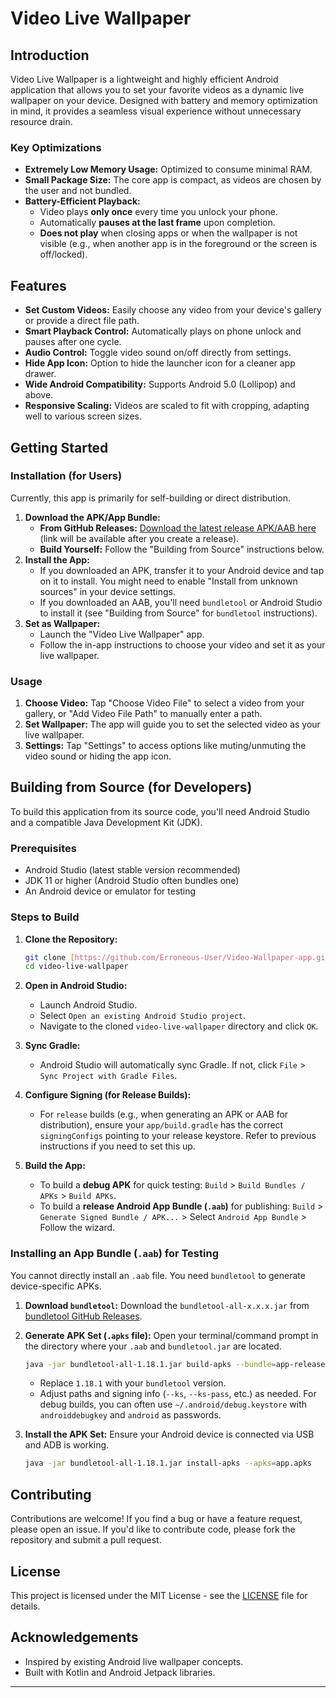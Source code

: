 # Video Live Wallpaper

## Introduction

Video Live Wallpaper is a lightweight and highly efficient Android application that allows you to set your favorite videos as a dynamic live wallpaper on your device. Designed with battery and memory optimization in mind, it provides a seamless visual experience without unnecessary resource drain.

### Key Optimizations

* **Extremely Low Memory Usage:** Optimized to consume minimal RAM.
* **Small Package Size:** The core app is compact, as videos are chosen by the user and not bundled.
* **Battery-Efficient Playback:**
    * Video plays **only once** every time you unlock your phone.
    * Automatically **pauses at the last frame** upon completion.
    * **Does not play** when closing apps or when the wallpaper is not visible (e.g., when another app is in the foreground or the screen is off/locked).

## Features

* **Set Custom Videos:** Easily choose any video from your device's gallery or provide a direct file path.
* **Smart Playback Control:** Automatically plays on phone unlock and pauses after one cycle.
* **Audio Control:** Toggle video sound on/off directly from settings.
* **Hide App Icon:** Option to hide the launcher icon for a cleaner app drawer.
* **Wide Android Compatibility:** Supports Android 5.0 (Lollipop) and above.
* **Responsive Scaling:** Videos are scaled to fit with cropping, adapting well to various screen sizes.


## Getting Started

### Installation (for Users)

Currently, this app is primarily for self-building or direct distribution.

1.  **Download the APK/App Bundle:**
    * **From GitHub Releases:** [Download the latest release APK/AAB here](https://github.com/your-username/your-repo-name/releases) (link will be available after you create a release).
    * **Build Yourself:** Follow the "Building from Source" instructions below.
2.  **Install the App:**
    * If you downloaded an APK, transfer it to your Android device and tap on it to install. You might need to enable "Install from unknown sources" in your device settings.
    * If you downloaded an AAB, you'll need `bundletool` or Android Studio to install it (see "Building from Source" for `bundletool` instructions).
3.  **Set as Wallpaper:**
    * Launch the "Video Live Wallpaper" app.
    * Follow the in-app instructions to choose your video and set it as your live wallpaper.

### Usage

1.  **Choose Video:** Tap "Choose Video File" to select a video from your gallery, or "Add Video File Path" to manually enter a path.
2.  **Set Wallpaper:** The app will guide you to set the selected video as your live wallpaper.
3.  **Settings:** Tap "Settings" to access options like muting/unmuting the video sound or hiding the app icon.

## Building from Source (for Developers)

To build this application from its source code, you'll need Android Studio and a compatible Java Development Kit (JDK).

### Prerequisites

* Android Studio (latest stable version recommended)
* JDK 11 or higher (Android Studio often bundles one)
* An Android device or emulator for testing

### Steps to Build

1.  **Clone the Repository:**
    ```bash
    git clone [https://github.com/Erroneous-User/Video-Wallpaper-app.git](https://github.com/Erroneous-User/Video-Wallpaper-app.git)
    cd video-live-wallpaper
    ```

2.  **Open in Android Studio:**
    * Launch Android Studio.
    * Select `Open an existing Android Studio project`.
    * Navigate to the cloned `video-live-wallpaper` directory and click `OK`.

3.  **Sync Gradle:**
    * Android Studio will automatically sync Gradle. If not, click `File` > `Sync Project with Gradle Files`.

4.  **Configure Signing (for Release Builds):**
    * For `release` builds (e.g., when generating an APK or AAB for distribution), ensure your `app/build.gradle` has the correct `signingConfigs` pointing to your release keystore. Refer to previous instructions if you need to set this up.

5.  **Build the App:**
    * To build a **debug APK** for quick testing: `Build` > `Build Bundles / APKs` > `Build APKs`.
    * To build a **release Android App Bundle (`.aab`)** for publishing: `Build` > `Generate Signed Bundle / APK...` > Select `Android App Bundle` > Follow the wizard.

### Installing an App Bundle (`.aab`) for Testing

You cannot directly install an `.aab` file. You need `bundletool` to generate device-specific APKs.

1.  **Download `bundletool`:** Download the `bundletool-all-x.x.x.jar` from [bundletool GitHub Releases](https://github.com/google/bundletool/releases).

2.  **Generate APK Set (`.apks` file):**
    Open your terminal/command prompt in the directory where your `.aab` and `bundletool.jar` are located.
    ```bash
    java -jar bundletool-all-1.18.1.jar build-apks --bundle=app-release.aab --output=app.apks --mode=universal --ks=/path/to/your/release.jks --ks-pass=pass:your_keystore_password --ks-key-alias=your_key_alias --key-pass=pass:your_key_password
    ```
    * Replace `1.18.1` with your `bundletool` version.
    * Adjust paths and signing info (`--ks`, `--ks-pass`, etc.) as needed. For debug builds, you can often use `~/.android/debug.keystore` with `androiddebugkey` and `android` as passwords.

3.  **Install the APK Set:**
    Ensure your Android device is connected via USB and ADB is working.
    ```bash
    java -jar bundletool-all-1.18.1.jar install-apks --apks=app.apks
    ```

## Contributing

Contributions are welcome! If you find a bug or have a feature request, please open an issue. If you'd like to contribute code, please fork the repository and submit a pull request.

## License

This project is licensed under the MIT License - see the [LICENSE](LICENSE) file for details.

## Acknowledgements

* Inspired by existing Android live wallpaper concepts.
* Built with Kotlin and Android Jetpack libraries.

---
